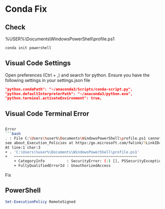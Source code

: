 
# Conda Fix

## Check

%USER%\Documents\WindowsPowerShell\profile.ps1

```bash
conda init powershell
```

## Visual Code Settings

Open preferences (Ctrl + ,) and search for python.
Ensure you have the following settings in your settings.json file

```json
"python.condaPath": "~/anaconda3/Scripts/conda-script.py",
"python.defaultInterpreterPath": "~/anaconda3/python.exe",
"python.terminal.activateEnvironment": true,
```

## Visual Code Terminal Error

```bash

Error 
```bash
. : File C:\Users\%user%\Documents\WindowsPowerShell\profile.ps1 cannot be loaded because running scripts is disabled on this system. For more information, 
see about_Execution_Policies at https:/go.microsoft.com/fwlink/?LinkID=135170.
At line:1 char:3
+ . 'C:\Users\%user%\Documents\WindowsPowerShell\profile.ps1'
+   ~~~~~~~~~~~~~~~~~~~~~~~~~~~~~~~~~~~~~~~~~~~~~~~~~~~~~~~~
    + CategoryInfo          : SecurityError: (:) [], PSSecurityException
    + FullyQualifiedErrorId : UnauthorizedAccess
```

Fix

## PowerShell

```ps1
Set-ExecutionPolicy RemoteSigned
```
